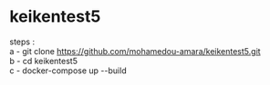 # keikentest5

steps : <br/>
a - git clone https://github.com/mohamedou-amara/keikentest5.git<br/>
b - cd keikentest5 <br/>
c - docker-compose up --build <br/>
